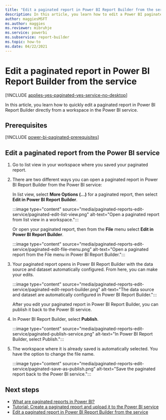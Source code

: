 ```yaml
---
title: "Edit a paginated report in Power BI Report Builder from the service"
description: In this article, you learn how to edit a Power BI paginated report by starting from the Power BI service.
author: maggiesMSFT
ms.author: maggies
ms.reviewer: mibruhje
ms.service: powerbi
ms.subservice: report-builder
ms.topic: how-to
ms.date: 04/22/2021
---
```


# Edit a paginated report in Power BI Report Builder from the service 

[!INCLUDE [applies-yes-paginated-yes-service-no-desktop](../includes/applies-yes-paginated-yes-service-no-desktop.md)] 

In this article, you learn how to quickly edit a paginated report in Power BI Report Builder directly from a workspace in the Power BI service. 

## Prerequisites

[!INCLUDE [power-bi-paginated-prerequisites](../includes/power-bi-paginated-prerequisites.md)]

## Edit a paginated report from the Power BI service

1. Go to list view in your workspace where you saved your paginated report.
2. There are two different ways you can open a paginated report in Power BI Report Builder from the Power BI service:

    In list view, select **More Options (…)** for a paginated report, then select **Edit in Power BI Report Builder**. 

    :::image type="content" source="media/paginated-reports-edit-service/paginated-edit-list-view.png" alt-text="Open a paginated report from list view in a workspace.":::
 
    Or open your paginated report, then from the **File** menu select **Edit in Power BI Report Builder**. 

    :::image type="content" source="media/paginated-reports-edit-service/paginated-edit-file-menu.png" alt-text="Open a paginated report from the File menu in Power BI Report Builder.":::
 
3. Your paginated report opens in Power BI Report Builder with the data source and dataset automatically configured. From here, you can make your edits.

    :::image type="content" source="media/paginated-reports-edit-service/paginated-edit-report-builder.png" alt-text="The data source and dataset are automatically configured in Power BI Report Builder.":::
 
    After you edit your paginated report in Power BI Report Builder, you can publish it back to the Power BI service.

1. In Power BI Report Builder, select **Publish**. 

    :::image type="content" source="media/paginated-reports-edit-service/paginated-publish-service.png" alt-text="In Power BI Report Builder, select Publish.":::

1. The workspace where it is already saved is automatically selected. You have the option to change the file name.

    :::image type="content" source="media/paginated-reports-edit-service/paginated-save-as-publish.png" alt-text="Save the paginated report back to the Power BI service.":::
 
## Next steps 

- [What are paginated reports in Power BI?](paginated-reports-report-builder-power-bi.md)  
- [Tutorial: Create a paginated report and upload it to the Power BI service](paginated-reports-quickstart-aw.md)
- [Edit a paginated report in Power BI Report Builder from the service](paginated-reports-download-rdl.md)

